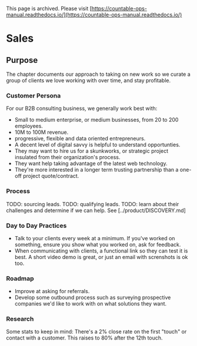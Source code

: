 This page is archived. Please visit [https://countable-ops-manual.readthedocs.io/](https://countable-ops-manual.readthedocs.io/)
# Sales

## Purpose
The chapter documents our approach to taking on new work so we curate a group of clients we love working with over time, and stay profitable.

### Customer Persona

For our B2B consulting business, we generally work best with:
   * Small to medium enterprise, or medium businesses, from 20 to 200 employees.
   * 10M to 100M revenue.
   * progressive, flexible and data oriented entrepreneurs.
   * A decent level of digital savvy is helpful to understand opportunties.
   * They may want to hire us for a skunkworks, or strategic project insulated from their organization's process.
   * They want help taking advantage of the latest web technology.
   * They're more interested in a longer term trusting partnership than a one-off project quote/contract.

### Process

TODO: sourcing leads.
TODO: qualifying leads.
TODO: learn about their challenges and determine if we can help. See [../product/DISCOVERY.md]

### Day to Day Practices
  * Talk to your clients every week at a minimum. If you've worked on something, ensure you show what you worked on, ask for feedback.
  * When communicating with clients, a functional link so they can test it is best. A short video demo is great, or just an email with screnshots is ok too.

### Roadmap
  * Improve at asking for referrals.
  * Develop some outbound process such as surveying prospective companies we'd like to work with on what solutions they want.

### Research

Some stats to keep in mind: There's a 2% close rate on the first "touch" or contact with a customer. This raises to 80% after the 12th touch.

